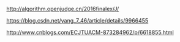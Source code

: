 http://algorithm.openjudge.cn/2016finalex/J/


https://blog.csdn.net/yang_7_46/article/details/9966455

http://www.cnblogs.com/ECJTUACM-873284962/p/6618855.html

